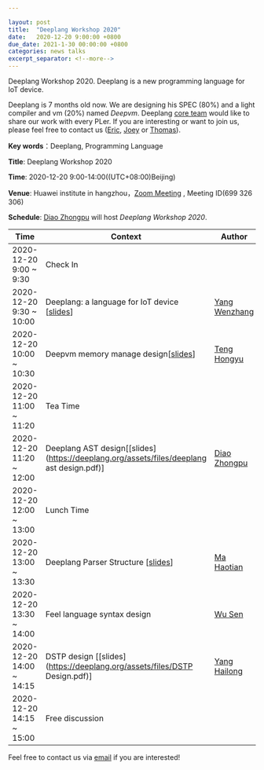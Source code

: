 ```yaml
---

layout: post
title:  "Deeplang Workshop 2020"
date:   2020-12-20 9:00:00 +0800
due_date: 2021-1-30 00:00:00 +0800
categories: news talks
excerpt_separator: <!--more-->
---
```


Deeplang Workshop 2020. Deeplang is a new programming language for IoT device. 

<!--more-->

Deeplang is 7 months old now. We are designing his SPEC (80%) and a light compiler and vm (20%) named *Deepvm*. Deeplang [core team](https://github.com/deeplang-org/deeplang/wiki/Memnbers) would like to share our work with every PLer.  If you are interesting or want to join us, please feel free to contact us ([Eric](mailto:swubear@163.com), [Joey](mailto:joey.teng.dev@gmail.com) or [Thomas](mailto:wenzhang5800@gmail.com)).

**Key words**：Deeplang,  Programming Language

**Title**: Deeplang Workshop 2020

**Time**: 2020-12-20 9:00-14:00((UTC+08:00)Beijing) 

**Venue**: Huawei  institute in hangzhou，[Zoom Meeting](https://welink-meeting.zoom.us/j/699326306) , Meeting ID(699 326 306)  

**Schedule**: [Diao Zhongpu](https://github.com/diaozhongpu) will host *Deeplang Workshop 2020*.

| Time                     | Context                                                      | Author                                          |
| ------------------------ | ------------------------------------------------------------ | ----------------------------------------------- |
| 2020-12-20 9:00 ~ 9:30   | Check In                                                     |                                                 |
| 2020-12-20 9:30 ~ 10:00  | Deeplang: a language for IoT device [[slides](https://deeplang.org/assets/files/deeplang-a-new-language-for-IoT-device.pdf)] | [Yang Wenzhang](https://github.com/thomasyonug) |
| 2020-12-20 10:00 ~ 10:30 | Deepvm memory manage design[[slides](https://deeplang.org/assets/files/deepvm-mem-man.pdf)] | [Teng Hongyu](https://github.com/JoeyTeng)      |
| 2020-12-20 11:00 ~ 11:20 | Tea Time                                                     |                                                 |
| 2020-12-20 11:20 ~ 12:00 | Deeplang AST design[[slides](https://deeplang.org/assets/files/deeplang ast design.pdf)] | [Diao Zhongpu](https://github.com/diaozhongpu)  |
| 2020-12-20 12:00 ~ 13:00 | Lunch Time                                                   |                                                 |
| 2020-12-20 13:00 ~ 13:30 | Deeplang Parser Structure [[slides](https://deeplang.org/assets/files/deeplang-parser-structure-haotian.pdf)] | [Ma Haotian](https://github.com/haotianmichael) |
| 2020-12-20 13:30 ~ 14:00 | Feel language syntax design                                  | [Wu Sen](https://github.com/kulics)             |
| 2020-12-20 14:00 ~ 14:15 | DSTP design [[slides](https://deeplang.org/assets/files/DSTP Design.pdf)] | [Yang Hailong](http://yanghailong.me/)          |
| 2020-12-20 14:15 ~ 15:00 | Free discussion                                              |                                                 |




Feel free to contact us via [email](mailto:swubear@163.com) if you are interested!

